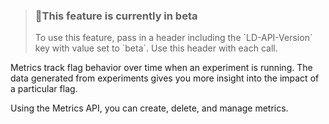 <blockquote>
    <h3><span>📘</span>This feature is currently in beta</h3>
    <p>To use this feature, pass in a header including the `LD-API-Version` key with value set to `beta`. Use this header with each call.</p>
</blockquote>

Metrics track flag behavior over time when an experiment is running. The data generated from experiments gives you more insight into the impact of a particular flag.

Using the Metrics API, you can create, delete, and manage metrics.
